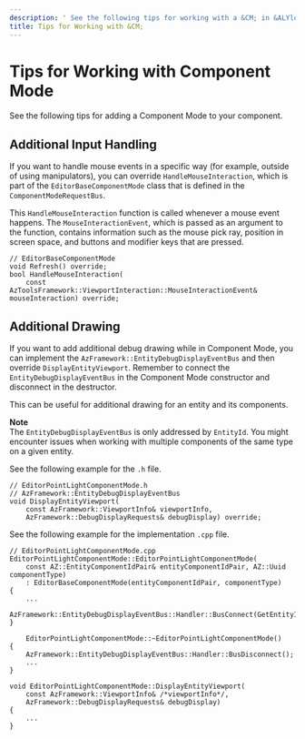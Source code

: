 ```yaml
---
description: ' See the following tips for working with a &CM; in &ALYlong;. '
title: Tips for Working with &CM;
---
```

# Tips for Working with Component Mode<a name="additional-tips-for-component-mode"></a>

See the following tips for adding a Component Mode to your component\.

## Additional Input Handling<a name="input-handling"></a>

If you want to handle mouse events in a specific way \(for example, outside of using manipulators\), you can override `HandleMouseInteraction`, which is part of the `EditorBaseComponentMode` class that is defined in the `ComponentModeRequestBus`\.

This `HandleMouseInteraction` function is called whenever a mouse event happens\. The `MouseInteractionEvent`, which is passed as an argument to the function, contains information such as the mouse pick ray, position in screen space, and buttons and modifier keys that are pressed\.

```
// EditorBaseComponentMode
void Refresh() override;
bool HandleMouseInteraction(
    const AzToolsFramework::ViewportInteraction::MouseInteractionEvent& mouseInteraction) override;
```

## Additional Drawing<a name="additonal-drawing"></a>

If you want to add additional debug drawing while in Component Mode, you can implement the `AzFramework::EntityDebugDisplayEventBus` and then override `DisplayEntityViewport`\. Remember to connect the `EntityDebugDisplayEventBus` in the Component Mode constructor and disconnect in the destructor\.

This can be useful for additional drawing for an entity and its components\.

**Note**  
The `EntityDebugDisplayEventBus` is only addressed by `EntityId`\. You might encounter issues when working with multiple components of the same type on a given entity\.

See the following example for the `.h` file\.

```
// EditorPointLightComponentMode.h
// AzFramework::EntityDebugDisplayEventBus
void DisplayEntityViewport(
    const AzFramework::ViewportInfo& viewportInfo,
    AzFramework::DebugDisplayRequests& debugDisplay) override;
```

See the following example for the implementation `.cpp` file\.

```
// EditorPointLightComponentMode.cpp
EditorPointLightComponentMode::EditorPointLightComponentMode(
    const AZ::EntityComponentIdPair& entityComponentIdPair, AZ::Uuid componentType)
    : EditorBaseComponentMode(entityComponentIdPair, componentType)
{
    ...
    AzFramework::EntityDebugDisplayEventBus::Handler::BusConnect(GetEntityId());
}

    EditorPointLightComponentMode::~EditorPointLightComponentMode()
{
    AzFramework::EntityDebugDisplayEventBus::Handler::BusDisconnect();
    ...
}

void EditorPointLightComponentMode::DisplayEntityViewport(
    const AzFramework::ViewportInfo& /*viewportInfo*/,
    AzFramework::DebugDisplayRequests& debugDisplay)
{
    ...
}
```